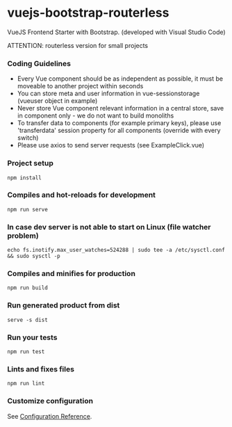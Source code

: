 # vuejs-bootstrap-routerless

VueJS Frontend Starter with Bootstrap. (developed with Visual Studio Code)

ATTENTION: routerless version for small projects

### Coding Guidelines
* Every Vue component should be as independent as possible, it must be moveable to another project within seconds
* You can store meta and user information in vue-sessionstorage (vueuser object in example)
* Never store Vue component relevant information in a central store, save in component only - we do not want to build monoliths
* To transfer data to components (for example primary keys), please use 'transferdata' session property for all components (override with every switch)
* Please use axios to send server requests (see ExampleClick.vue)

### Project setup
```
npm install
```

### Compiles and hot-reloads for development
```
npm run serve
```

### In case dev server is not able to start on Linux (file watcher problem)
```
echo fs.inotify.max_user_watches=524288 | sudo tee -a /etc/sysctl.conf && sudo sysctl -p
```

### Compiles and minifies for production
```
npm run build
```

### Run generated product from dist
```
serve -s dist
```

### Run your tests
```
npm run test
```

### Lints and fixes files
```
npm run lint
```

### Customize configuration
See [Configuration Reference](https://cli.vuejs.org/config/).
